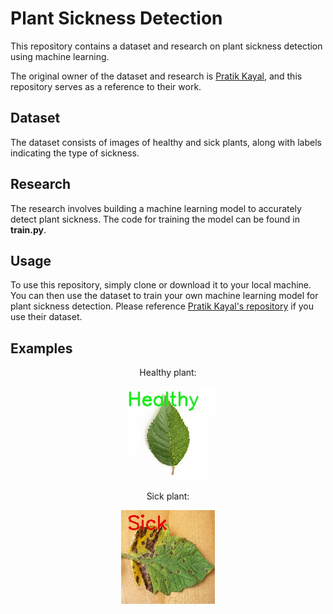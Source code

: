 # Plant Sickness Detection

This repository contains a dataset and research on plant sickness detection using machine learning.

The original owner of the dataset and research is [Pratik Kayal](https://github.com/pratikkayal/PlantDoc-Dataset), and this repository serves as a reference to their work.

## Dataset

The dataset consists of images of healthy and sick plants, along with labels indicating the type of sickness.

## Research

The research involves building a machine learning model to accurately detect plant sickness. The code for training the model can be found in **train.py**.

## Usage

To use this repository, simply clone or download it to your local machine. You can then use the dataset to train your own machine learning model for plant sickness detection. Please reference [Pratik Kayal's repository](https://github.com/pratikkayal/PlantDoc-Dataset) if you use their dataset.

## Examples
<div align="center" display="flex">
Healthy plant:

![Example output image](planta_prediction.jpg)

Sick plant:

![Sick plant](sept_prediction.jpg)


</div>
